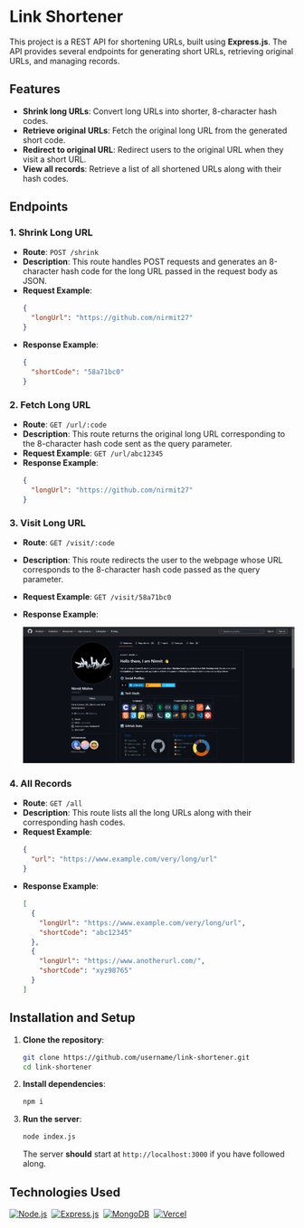 # Link Shortener

This project is a REST API for shortening URLs, built using **Express.js**. The API provides several endpoints for generating short URLs, retrieving original URLs, and managing records.

## Features

- **Shrink long URLs**: Convert long URLs into shorter, 8-character hash codes.
- **Retrieve original URLs**: Fetch the original long URL from the generated short code.
- **Redirect to original URL**: Redirect users to the original URL when they visit a short URL.
- **View all records**: Retrieve a list of all shortened URLs along with their hash codes.

## Endpoints

### 1. **Shrink Long URL**

- **Route**: `POST /shrink`
- **Description**: This route handles POST requests and generates an 8-character hash code for the long URL passed in the request body as JSON.
- **Request Example**:
  ```json
  {
    "longUrl": "https://github.com/nirmit27"
  }
  ```
- **Response Example**:
  ```json
  {
    "shortCode": "58a71bc0"
  }
  ```
  
### 2. **Fetch Long URL**

- **Route**: `GET /url/:code`
- **Description**: This route returns the original long URL corresponding to the 8-character hash code sent as the query parameter.
- **Request Example**: `GET /url/abc12345`
- **Response Example**:
  ```json
  {
    "longUrl": "https://github.com/nirmit27"
  }
  ```
  
### 3. **Visit Long URL**

- **Route**: `GET /visit/:code`
- **Description**: This route redirects the user to the webpage whose URL corresponds to the 8-character hash code passed as the query parameter.
- **Request Example**: `GET /visit/58a71bc0`
- **Response Example**:
  
  ![Response Screenshot](./public/ss.jpg)
  
  
### 4. **All Records**

- **Route**: `GET /all`
- **Description**: This route lists all the long URLs along with their corresponding hash codes.
- **Request Example**:
  ```json
  {
    "url": "https://www.example.com/very/long/url"
  }
  ```
- **Response Example**:
  ```json
  [
    {
      "longUrl": "https://www.example.com/very/long/url",
      "shortCode": "abc12345"
    },
    {
      "longUrl": "https://www.anotherurl.com/",
      "shortCode": "xyz98765"
    }
  ]
  ```

## Installation and Setup

1. **Clone the repository**:
   ```bash
   git clone https://github.com/username/link-shortener.git
   cd link-shortener
   ```

2. **Install dependencies**:
   ```bash
   npm i
   ```

3. **Run the server**:
   ```bash
   node index.js
   ```
   The server **should** start at `http://localhost:3000` if you have followed along.

## Technologies Used

[![Node.js](https://img.shields.io/badge/Nodejs-43853D?style=for-the-badge&logo=node.js&logoColor=white)](https://nodejs.org/en)&nbsp;
[![Express.js](https://img.shields.io/badge/Expressjs-404D59?style=for-the-badge&logo=express&logoColor=white)](https://expressjs.com/)&nbsp;
[![MongoDB](https://img.shields.io/badge/MongoDB-4EA94B?style=for-the-badge&logo=mongodb&logoColor=white)](https://www.mongodb.com/)&nbsp;
[![Vercel](https://img.shields.io/badge/Vercel-000000?style=for-the-badge&logo=vercel&logoColor=white)](https://vercel.com/)


  

